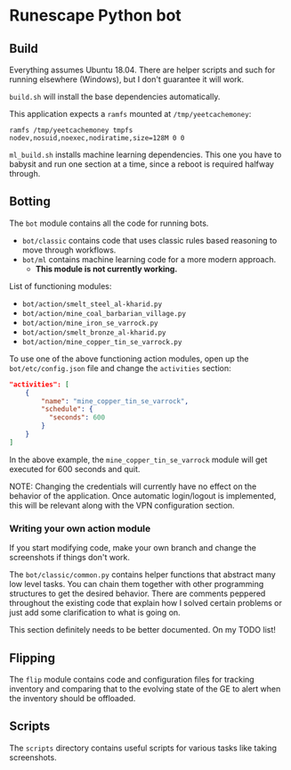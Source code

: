 # Runescape Python bot

## Build

Everything assumes Ubuntu 18.04. 
There are helper scripts and such for running elsewhere (Windows), 
but I don't guarantee it will work.

`build.sh` will install the base dependencies automatically.

This application expects a `ramfs` mounted at `/tmp/yeetcachemoney`:

```
ramfs /tmp/yeetcachemoney tmpfs nodev,nosuid,noexec,nodiratime,size=128M 0 0
```

`ml_build.sh` installs machine learning dependencies.
This one you have to babysit and run one section at a time,
since a reboot is required halfway through.

## Botting

The `bot` module contains all the code for running bots.
* `bot/classic` contains code that uses classic rules based reasoning
to move through workflows.
* `bot/ml` contains machine learning code for a more modern approach.
  * **This module is not currently working.**

List of functioning modules:
 * `bot/action/smelt_steel_al-kharid.py`
 * `bot/action/mine_coal_barbarian_village.py`
 * `bot/action/mine_iron_se_varrock.py`
 * `bot/action/smelt_bronze_al-kharid.py`
 * `bot/action/mine_copper_tin_se_varrock.py`
   
To use one of the above functioning action modules, 
open up the `bot/etc/config.json` file and change the `activities` section:

```json
"activities": [
    {
        "name": "mine_copper_tin_se_varrock",
        "schedule": {
          "seconds": 600
        }
    }
]
```

In the above example, 
the `mine_copper_tin_se_varrock` 
module will get executed for 600 seconds and quit.

NOTE: Changing the credentials will currently have no effect
on the behavior of the application.
Once automatic login/logout is implemented,
this will be relevant along with the VPN configuration section.  

### Writing your own action module

If you start modifying code, 
make your own branch and change the screenshots if things don't work.

The `bot/classic/common.py` contains helper functions that abstract many low level tasks.
You can chain them together with other programming structures
to get the desired behavior. 
There are comments peppered throughout the existing code that explain 
how I solved certain problems or just add some clarification to what is going on.

This section definitely needs to be better documented. On my TODO list!

## Flipping

The `flip` module contains code and configuration files for tracking
inventory and comparing that to the evolving state of the GE
to alert when the inventory should be offloaded.

## Scripts

The `scripts` directory contains useful scripts for various tasks like
taking screenshots.
